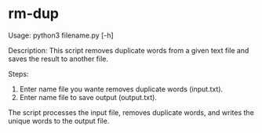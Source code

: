 # rm-dup

Usage:
  python3 filename.py [-h]

Description:
  This script removes duplicate words from a given text file and saves the result to another file.

Steps:
  1. Enter name file you wante removes duplicate words (input.txt).
  2. Enter name file to save output (output.txt).

  The script processes the input file, removes duplicate words, and writes the unique words to the output file.
